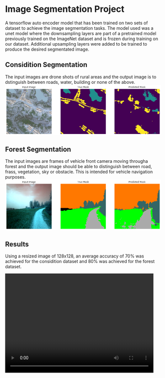 # Image Segmentation Project
A tensorflow auto encoder model that has been trained on two sets of dataset to achieve the image segmentation tasks. The model used was a unet model where the downsampling layers are part of a pretrained model previously trained on the ImageNet dataset and is frozen during training on our dataset. Additional upsampling layers were added to be trained to produce the desired segmentated image. 

## Considition Segmentation
The input images are drone shots of rural areas and the output image is to dstinguish between roads, water, building or none of the above. ![Considition](./img/Predictions3.png)

## Forest Segmentation 
The input images are frames of vehicle front camera moving througha forest and the output image should be able to distinguish between road, frass, vegetation, sky or obstacle. This is intended for vehicle navigation purposes. ![forest](./img/download.png)

## Results
Using a resized image of 128x128, an average accuracy of 70% was achieved for the considition dataset and 80% was achieved for the forest dataset. 

<video controls="controls" width="480" height="320">
  <source src="./img/Recording.mp4" type="video/mp4">
</video>
